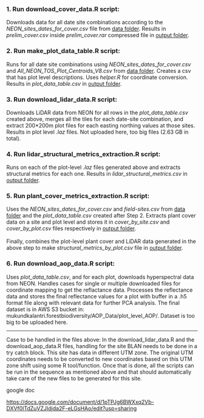 ### 1. Run download_cover_data.R script: 
Downloads data for all date site combinations according to the *NEON_sites_dates_for_cover.csv* file from [data folder](../data). Results in *prelim_cover.csv* inside *prelim_cover.rar* compressed file in [output folder](./output). 

### 2. Run make_plot_data_table.R script:
Runs for all date site combinations using *NEON_sites_dates_for_cover.csv* and *All_NEON_TOS_Plot_Centroids_V8.csv* from [data folder](../data). Creates a csv that has plot level descriptions. Uses *helper.R* for coordinate conversion. Results in *plot_data_table.csv* in [output folder](./output). 

### 3. Run download_lidar_data.R script:
Downloads LiDAR data from NEON for all rows in the *plot_data_table.csv* created above, merges all the tiles for each date-site combination, and extract 200\*200m plot files for each easting northing values at those sites. Results in plot level *.laz* files. Not uploaded here, too big files (2.63 GB in total). 

### 4. Run lidar_structural_metrics_extraction.R script:
Runs on each of the plot-level *.laz* files generated above and extracts structural metrics for each one. Results in *lidar_structural_metrics.csv* in [output folder](./output).

### 5. Run plant_cover_metrics_extraction.R script:
Uses the *NEON_sites_dates_for_cover.csv* and *field-sites.csv* from [data folder](../data) and the *plot_data_table.csv* created after Step 2. Extracts plant cover data on a site and plot level and stores it in *cover_by_site.csv* and *cover_by_plot.csv* files respectively in [output folder](./output). <br><br>
Finally, combines the plot-level plant cover and LiDAR data generated in the above step to make *structural_metrics_by_plot.csv* file in [output folder](./output). 

### 6. Run download_aop_data.R script:
Uses *plot_data_table.csv*, and for each plot, downloads hyperspectral data from NEON. Handles cases for single or multiple downloaded files for coordinate mapping to get the reflactance data. Processes the reflectance data and stores the final reflectance values for a plot with buffer in a .h5 format file along with relevant data for further PCA analysis. The final dataset is in AWS S3 bucket in: mukundkalantri.forestbiodiversity/AOP_Data/plot_level_AOP/. Dataset is too big to be uploaded here.

----------------------------

Case to be handled in the files above:
In the download_lidar_data.R and the download_aop_data.R files, handling for the site BLAN needs to be done in a try catch block. This site has data in different UTM zone. The original UTM coordinates needs to be converted to new coordinates based on this UTM zone shift using some R tool/function. Once that is done, all the scripts can be run in the sequence as mentioned above and that should automatically take care of the new files to be generated for this site.


google doc

https://docs.google.com/document/d/1pTPJg6BWXxq2Vb-DXVf0lTdZuVZJIdjda2F-eLGsHAo/edit?usp=sharing
